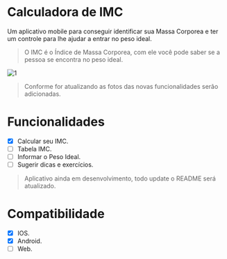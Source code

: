 # Calculadora de IMC
Um aplicativo mobile para conseguir identificar sua Massa Corporea e ter um controle para lhe ajudar a entrar no peso ideal.
> O IMC é o Índice de Massa Corporea, com ele você pode saber se a pessoa se encontra no peso ideal.

![1](https://user-images.githubusercontent.com/54004461/86382303-1b5c3280-bc64-11ea-8e00-b7fd8b85eebe.jpg)

> Conforme for atualizando as fotos das novas funcionalidades serão adicionadas.

# Funcionalidades
- [X] Calcular seu IMC.
- [ ] Tabela IMC.
- [ ] Informar o Peso Ideal.
- [ ] Sugerir dicas e exercícios.

> Aplicativo ainda em desenvolvimento, todo update o README será atualizado.

# Compatibilidade
- [X] IOS.
- [X] Android.
- [ ] Web.
